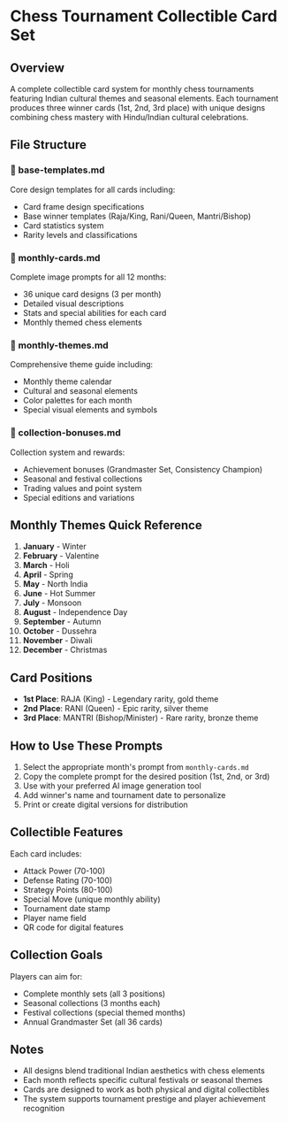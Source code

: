# Chess Tournament Collectible Card Set

## Overview
A complete collectible card system for monthly chess tournaments featuring Indian cultural themes and seasonal elements. Each tournament produces three winner cards (1st, 2nd, 3rd place) with unique designs combining chess mastery with Hindu/Indian cultural celebrations.

## File Structure

### 📁 base-templates.md
Core design templates for all cards including:
- Card frame design specifications
- Base winner templates (Raja/King, Rani/Queen, Mantri/Bishop)
- Card statistics system
- Rarity levels and classifications

### 📁 monthly-cards.md
Complete image prompts for all 12 months:
- 36 unique card designs (3 per month)
- Detailed visual descriptions
- Stats and special abilities for each card
- Monthly themed chess elements

### 📁 monthly-themes.md
Comprehensive theme guide including:
- Monthly theme calendar
- Cultural and seasonal elements
- Color palettes for each month
- Special visual elements and symbols

### 📁 collection-bonuses.md
Collection system and rewards:
- Achievement bonuses (Grandmaster Set, Consistency Champion)
- Seasonal and festival collections
- Trading values and point system
- Special editions and variations

## Monthly Themes Quick Reference

1. **January** - Winter
2. **February** - Valentine
3. **March** - Holi
4. **April** - Spring
5. **May** - North India
6. **June** - Hot Summer
7. **July** - Monsoon
8. **August** - Independence Day
9. **September** - Autumn
10. **October** - Dussehra
11. **November** - Diwali
12. **December** - Christmas

## Card Positions

- **1st Place**: RAJA (King) - Legendary rarity, gold theme
- **2nd Place**: RANI (Queen) - Epic rarity, silver theme
- **3rd Place**: MANTRI (Bishop/Minister) - Rare rarity, bronze theme

## How to Use These Prompts

1. Select the appropriate month's prompt from `monthly-cards.md`
2. Copy the complete prompt for the desired position (1st, 2nd, or 3rd)
3. Use with your preferred AI image generation tool
4. Add winner's name and tournament date to personalize
5. Print or create digital versions for distribution

## Collectible Features

Each card includes:
- Attack Power (70-100)
- Defense Rating (70-100)
- Strategy Points (80-100)
- Special Move (unique monthly ability)
- Tournament date stamp
- Player name field
- QR code for digital features

## Collection Goals

Players can aim for:
- Complete monthly sets (all 3 positions)
- Seasonal collections (3 months each)
- Festival collections (special themed months)
- Annual Grandmaster Set (all 36 cards)

## Notes

- All designs blend traditional Indian aesthetics with chess elements
- Each month reflects specific cultural festivals or seasonal themes
- Cards are designed to work as both physical and digital collectibles
- The system supports tournament prestige and player achievement recognition